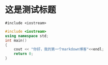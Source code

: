 # 这是测试标题

`#include <iostream>`

```c++
#include <iostream>
using namespace std;
int main()
{
	cout << "你好，我的第一个markdown博客"<<endl;    
  	return 0;
}
```





